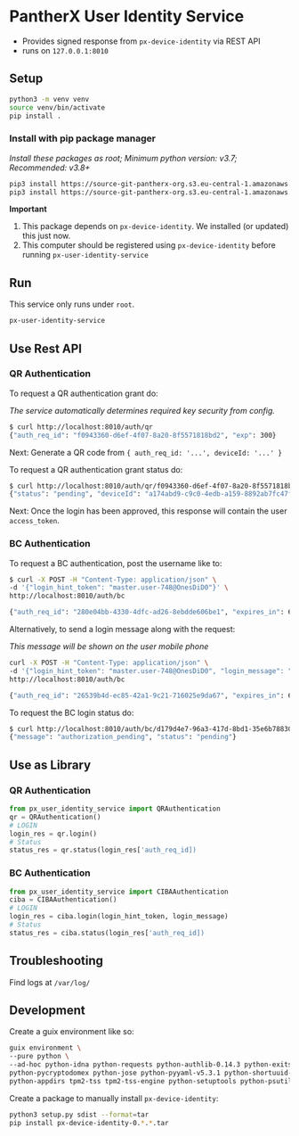 # PantherX User Identity Service

- Provides signed response from `px-device-identity` via REST API
- runs on `127.0.0.1:8010`

## Setup

```bash
python3 -m venv venv
source venv/bin/activate
pip install .
```

### Install with pip package manager

_Install these packages as root; Minimum python version: v3.7; Recommended: v3.8+_

```bash
pip3 install https://source-git-pantherx-org.s3.eu-central-1.amazonaws.com/px-device-identity.tgz
pip3 install https://source-git-pantherx-org.s3.eu-central-1.amazonaws.com/px-user-identity-service_latest.tgz
```

**Important**

1. This package depends on `px-device-identity`. We installed (or updated) this just now.
2. This computer should be registered using `px-device-identity` before running `px-user-identity-service`

## Run

This service only runs under `root`.

```bash
px-user-identity-service
```

## Use Rest API

### QR Authentication

To request a QR authentication grant do:

_The service automatically determines required key security from config._

```bash
$ curl http://localhost:8010/auth/qr
{"auth_req_id": "f0943360-d6ef-4f07-8a20-8f5571818bd2", "exp": 300}
```

Next: Generate a QR code from `{ auth_req_id: '...', deviceId: '...' }`

To request a QR authentication grant status do:

```bash
$ curl http://localhost:8010/auth/qr/f0943360-d6ef-4f07-8a20-8f5571818bd2
{"status": "pending", "deviceId": "a174abd9-c9c0-4edb-a159-8892ab7fc47f"}
```

Next: Once the login has been approved, this response will contain the user `access_token`.

### BC Authentication

To request a BC authentication, post the username like to:

```bash
$ curl -X POST -H "Content-Type: application/json" \
-d '{"login_hint_token": "master.user-748@OnesDiD0"}' \
http://localhost:8010/auth/bc

{"auth_req_id": "280e04bb-4330-4dfc-ad26-8ebdde606be1", "expires_in": 600, "interval": 5}
```

Alternatively, to send a login message along with the request:

_This message will be shown on the user mobile phone_

```bash
curl -X POST -H "Content-Type: application/json" \
-d '{"login_hint_token": "master.user-748@OnesDiD0", "login_message": "Authorize login to OnesPHR"}' \
http://localhost:8010/auth/bc

{"auth_req_id": "26539b4d-ec85-42a1-9c21-716025e9da67", "expires_in": 600, "interval": 5}
```

To request the BC login status do:

```bash
$ curl http://localhost:8010/auth/bc/d179d4e7-96a3-417d-8bd1-35e6b7883080
{"message": "authorization_pending", "status": "pending"}
```

## Use as Library

### QR Authentication

```python
from px_user_identity_service import QRAuthentication
qr = QRAuthentication()
# LOGIN
login_res = qr.login()
# Status
status_res = qr.status(login_res['auth_req_id])
```

### BC Authentication

```python
from px_user_identity_service import CIBAAuthentication
ciba = CIBAAuthentication()
# LOGIN
login_res = ciba.login(login_hint_token, login_message)
# Status
status_res = ciba.status(login_res['auth_req_id])
```

## Troubleshooting

Find logs at `/var/log/`

## Development

Create a guix environment like so:

```bash
guix environment \
--pure python \
--ad-hoc python-idna python-requests python-authlib-0.14.3 python-exitstatus-2.0.1 \
python-pycryptodomex python-jose python-pyyaml-v5.3.1 python-shortuuid-v1.0.1 \
python-appdirs tpm2-tss tpm2-tss-engine python-setuptools python-psutil
```

Create a package to manually install `px-device-identity`:

```bash
python3 setup.py sdist --format=tar
pip install px-device-identity-0.*.*.tar
```